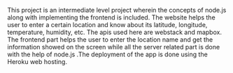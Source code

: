This project is an intermediate level project wherein the concepts of node.js along with implementing the frontend is included. The website helps the user to enter a certain location and know about its latitude, longitude, temperature, humidity, etc. The apis used here are webstack and mapbox. The frontend part helps the user to enter the location name and get the information showed on the screen while all the server related part is done with the help of node.js .The deployment of the app is done using the Heroku web hosting.
